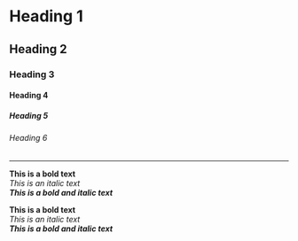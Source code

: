 # Heading 1
## Heading 2
### Heading 3
#### Heading 4
##### Heading 5
###### Heading 6

<hr>

**This is a bold text**<br>
*This is an italic text* <br>
***This is a bold and italic text***<br>

__This is a bold text__<br>
_This is an italic text_<br>
___This is a bold and italic text___ <br>

